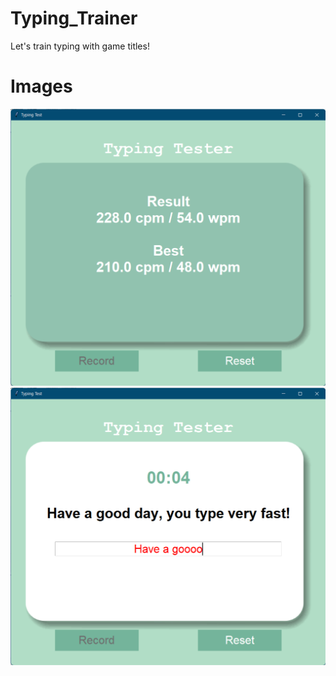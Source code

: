 # Typing_Trainer
Let's train typing with game titles!

# Images
![](images/GUI_image1.png)
![](images/GUI_image2.png)
